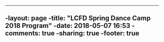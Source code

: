 ----
-layout: page
-title: "LCFD Spring Dance Camp 2018 Program"
-date: 2018-05-07 16:53
-comments: true
-sharing: true
-footer: true
----
<meta http-equiv="refresh" content="0; url=http://konradpodgorski.com/blog/2013/10/21/how-i-migrated-my-blog-from-wordpress-to-octopress/">
<link rel="canonical" href="http://konradpodgorski.com/blog/2013/10/21/how-i-migrated-my-blog-from-wordpress-to-octopress/" />
